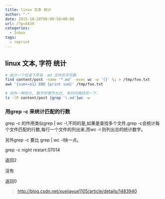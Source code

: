 ```yaml
---
title: linux 文本 统计
author: "-"
date: 2015-10-28T06:09:58+00:00
url: /?p=8439
categories:
  - Inbox
tags:
  - reprint
---
```

## linux 文本, 字符 统计

```bash
# 统计一个目录下所有 .md 文件的字符数
find content/post -name '*.md' -exec wc -w '{}' \; > /tmp/foo.txt
awk '{sum+=$1} END {print sum}' /tmp/foo.txt

# 另外一种统计, 数字好像不太对, 有时间再研究一下.
ls -lR content/post |grep '\.md'|wc -w

```

### 用grep -c 来统计匹配的行数
  
grep -c 的作用类似grep | wc -l,不同的是,如果是查找多个文件,grep -c会统计每个文件匹配的行数,每行一个文件的列出来,而wc -l 则列出总的统计数字。
  
另外grep -c 要比 grep | wc -l快一点。


grep -c night restart.07014

返回2

没有

返回0


>http://blog.csdn.net/xuejiayue1105/article/details/1483940
